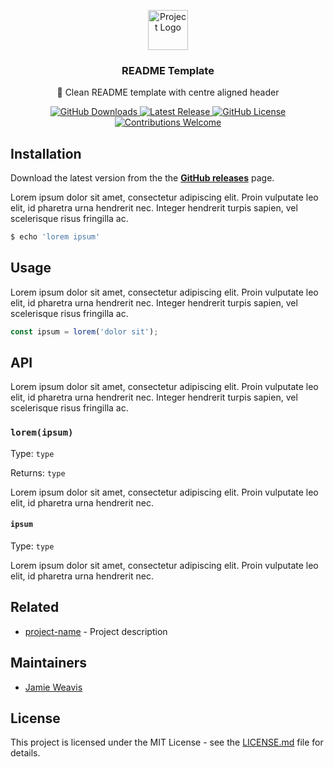<p align="center"><img src="https://twemoji.maxcdn.com/2/svg/1f4dd.svg" height="64" alt="Project Logo"></p>
<h3 align="center">README Template</h3>
<p align="center">📝 Clean README template with centre aligned header</p>
<p align="center">
    <a href="https://github.com/jamieweavis/readme-template/releases">
    	<img src="https://img.shields.io/github/downloads/jamieweavis/readme-template/total.svg" alt="GitHub Downloads">
	</a>
    <a href="https://github.com/jamieweavis/streaker/releases/latest">
    	<img src="https://img.shields.io/github/release/jamieweavis/readme-template.svg" alt="Latest Release">
	</a>
    <a href="https://github.com/jamieweavis/readme-template/blob/master/LICENSE.md">
    	<img src="https://img.shields.io/badge/license-MIT-blue.svg" alt="GitHub License">
	</a>
    <a href="https://github.com/jamieweavis/readme-template/issues">
    	<img src="https://img.shields.io/badge/contributions-welcome-ff69b4.svg" alt="Contributions Welcome">
	</a>
</p>

## Installation

Download the latest version from the the **[GitHub releases](https://github.com/jamieweavis/readme-template/releases)** page.

Lorem ipsum dolor sit amet, consectetur adipiscing elit. Proin vulputate leo elit, id pharetra urna hendrerit nec. Integer hendrerit turpis sapien, vel scelerisque risus fringilla ac.

```sh
$ echo 'lorem ipsum'
```

## Usage

Lorem ipsum dolor sit amet, consectetur adipiscing elit. Proin vulputate leo elit, id pharetra urna hendrerit nec. Integer hendrerit turpis sapien, vel scelerisque risus fringilla ac.

```javascript
const ipsum = lorem('dolor sit');
```

## API

Lorem ipsum dolor sit amet, consectetur adipiscing elit. Proin vulputate leo elit, id pharetra urna hendrerit nec. Integer hendrerit turpis sapien, vel scelerisque risus fringilla ac.

### `lorem(ipsum)`

Type: `type`

Returns: `type`

Lorem ipsum dolor sit amet, consectetur adipiscing elit. Proin vulputate leo elit, id pharetra urna hendrerit nec.

#### `ipsum`

Type: `type`

Lorem ipsum dolor sit amet, consectetur adipiscing elit. Proin vulputate leo elit, id pharetra urna hendrerit nec.

## Related

* [project-name](#) - Project description

## Maintainers

* [Jamie Weavis](https://github.com/jamieweavis)

## License

This project is licensed under the MIT License - see the [LICENSE.md](LICENSE.md) file for details.
